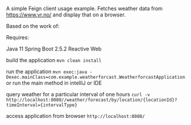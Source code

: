 A simple Feign client usage example. Fetches weather data from https://www.yr.no/ and display that on a browser.

Based on the work of:

Requires:

Java 11
Spring Boot 2.5.2
Reactive Web

build the application
`mvn clean install`


run the application
`mvn exec:java -Dexec.mainClass=com.example.weatherforcast.WeatherforcastApplication` or run the main method in intelliJ or IDE

query weather for a particular interval of one hours
`curl -v http://localhost:8080//weather/forecast/by/location/{locationId}?timeInterval={intervalType}`

access application from browser
`http://localhost:8080/`
